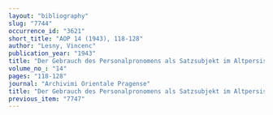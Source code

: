 ```yaml
---
layout: "bibliography"
slug: "7744"
occurrence_id: "3621"
short_title: "AOP 14 (1943), 118-128"
author: "Lesny, Vincenc"
publication_year: "1943"
title: "Der Gebrauch des Personalpronomens als Satzsubjekt im Altpersischen"
volume_no_: "14"
pages: "118-128"
journal: "Archivimi Orientale Pragense"
title: "Der Gebrauch des Personalpronomens als Satzsubjekt im Altpersischen"
previous_item: "7747"
---
```

